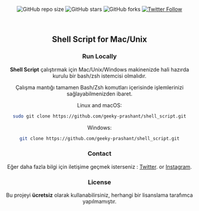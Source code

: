 <div align="center">
  
  ![GitHub repo size](https://img.shields.io/github/repo-size/tolgaugurlu/Google-Search-Box)
  ![GitHub stars](https://img.shields.io/github/stars/tolgaugurlu/Google-Search-Box)
  ![GitHub forks](https://img.shields.io/github/forks/tolgaugurlu/Google-Search-Box?style=social)
  [![Twitter Follow](https://img.shields.io/twitter/follow/tolgaaugurlu?style=social)](https://twitter.com/intent/follow?screen_name=tolgaaugurlu)
  
  <br>
  <h2 align="center">Shell Script for Mac/Unix</h2>

### Run Locally

**Shell Script** çalıştırmak için Mac/Unix/Windows makinenizde hali hazırda kurulu bir bash/zsh istemcisi olmalıdır.

Çalışma mantığı tamamen Bash/Zsh komutları içerisinde işlemlerinizi sağlayabilmenizden ibaret.

Linux and macOS:

```bash
sudo git clone https://github.com/geeky-prashant/shell_script.git
```

Windows:

```bash
git clone https://github.com/geeky-prashant/shell_script.git
```

### Contact

Eğer daha fazla bilgi için iletişime geçmek isterseniz : [Twitter](https://www.twitter.com/tolgaaugurlu). or
[Instagram](https://www.instagram.com/tolgaaugurlu).

### License

Bu projeyi **ücretsiz** olarak kullanabilirsiniz, herhangi bir lisanslama tarafımca yapılmamıştır.
